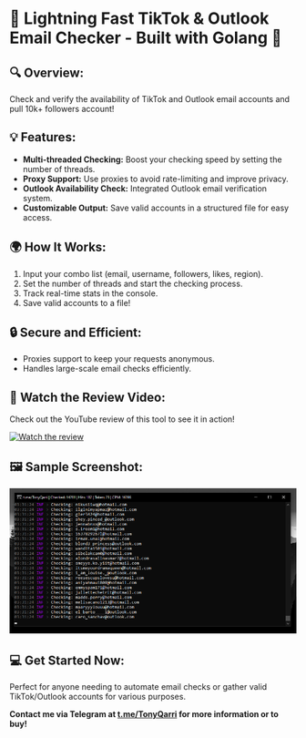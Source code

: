 # 🚀 **Lightning Fast TikTok & Outlook Email Checker - Built with Golang** 🚀

## 🔍 **Overview:**
Check and verify the availability of TikTok and Outlook email accounts and pull 10k+ followers account!

## 💡 **Features:**
- **Multi-threaded Checking:** Boost your checking speed by setting the number of threads.
- **Proxy Support:** Use proxies to avoid rate-limiting and improve privacy.
- **Outlook Availability Check:** Integrated Outlook email verification system.
- **Customizable Output:** Save valid accounts in a structured file for easy access.

## 🌍 **How It Works:**
1. Input your combo list (email, username, followers, likes, region).
2. Set the number of threads and start the checking process.
3. Track real-time stats in the console.
4. Save valid accounts to a file!

## 🔒 **Secure and Efficient:**
- Proxies support to keep your requests anonymous.
- Handles large-scale email checks efficiently.

## 🎥 **Watch the Review Video:**
Check out the YouTube review of this tool to see it in action!

[![Watch the review](https://img.youtube.com/vi/8JrBsrm6HSc/maxresdefault.jpg)](https://youtu.be/8JrBsrm6HSc?si=Xjt-OcGUCMujXEKb)

## 🖼️ **Sample Screenshot:**
![Sample Image](https://github.com/0xReii/TikTok-PullBot-Golang/blob/main/Capture.PNG)

## 💻 **Get Started Now:**
Perfect for anyone needing to automate email checks or gather valid TikTok/Outlook accounts for various purposes.

**Contact me via Telegram at [t.me/TonyQarri](https://t.me/TonyQarri) for more information or to buy!**
